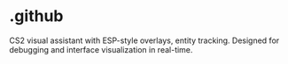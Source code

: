 # .github
CS2 visual assistant with ESP-style overlays, entity tracking. Designed for debugging and interface visualization in real-time.
